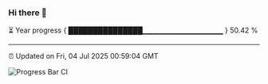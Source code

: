 ### Hi there 👋

⏳ Year progress { ███████████████▁▁▁▁▁▁▁▁▁▁▁▁▁▁▁ } 50.42 %

---

⏰ Updated on Fri, 04 Jul 2025 00:59:04 GMT

![Progress Bar CI](https://github.com/Shyam-Makwana/GitHub-Actions-Demo/workflows/Progress%20Bar%20CI/badge.svg)
